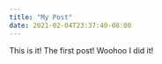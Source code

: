 ```yaml
---
title: "My Post"
date: 2021-02-04T23:37:40-08:00
---
```


This is it! The first post! Woohoo I did it!
